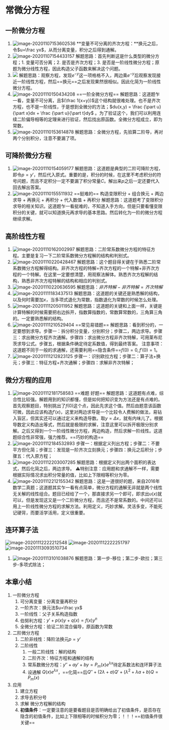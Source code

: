 # 常微分方程

## 一阶微分方程

1. ![image-20201107153602536](CH6-常微分方程.assets/image-20201107153602536.png)
   **变量不可分离的齐次方程：**换元之后，令$u=\frac yx$，从而分离变量，积分之后得到通解。
2. ![image-20201107154433157](CH6-常微分方程.assets/image-20201107154433157.png)
   解题思路：首先判断这是什么类型的微分方程；1. 变量可否分离；2. 是否是齐次方程；3. 是否是一阶线性微分方程；原题为微分线性方程，因此构造父子函数来解决这个问题。
3. ![](CH6-常微分方程.assets/image-20201110144449422.png)
   解题思路：观察方程，发现$e^{-y}$这一项格格不入，两边乘$e^{-y}$后观察发现接近一阶线性方程，然后==换元==之后发现果然很相似。因此化简为一阶线性微分方程。
4. ![image-20201110150434208](CH6-常微分方程.assets/image-20201110150434208.png)
   ==一阶全微分方程== 解题思路：这道题乍一看，变量不可分离，且$(\frac 1{x+y})$这个结构就很难处理。也不是齐次方程，也不是一阶线性，于是想到全微分的方法；$du(x,y) = \frac {\part u}{\part x}dx + \frac {\part u}{\part t}dy$ 。为了验证这个，我们可以利用连续二阶偏导相等的定理来进行验证，然后找出原函数。全微分方程成立，即为常数。
5. ![image-20201110153614878](CH6-常微分方程.assets/image-20201110153614878.png)
   解题思路：全微分方程，先验算二阶导，再对两个分别积分，注意不要漏了项。

## 可降阶微分方程

1. ![image-20201110154059177](CH6-常微分方程.assets/image-20201110154059177.png)
   解题思路：这道题是典型的二阶可降阶方程，即令$p = y'$，然后代入原式。重要的是，积分的时候，在这里不考虑积分的符号问题，而且不定积分一定不要漏了积分常量$C$。解出来$p$之后一定还要代入回去解出答案。
2. ![image-20201110155511932](CH6-常微分方程.assets/image-20201110155511932.png)
   ==挺难的== 构造变限积分 + 组合换元 + 两边求导 + 再换元 + 再积分 + 代入数值 + 再积分 
   解题思路：这道题考了变限积分求导的相关知识。这道题乍一看挺难的，不知道入手方向，但是只要看懂变限积分的关键，就可以知道换元再求导的基本思路。然后转化为一阶的微分方程继续求解。

##  高阶线性方程

1. ![image-20201110162002997](CH6-常微分方程.assets/image-20201110162002997.png)
   解题思路：二阶常系数微分方程的特征方程。主要是复习一下二阶常系数微分方程解的结构和判别式。
2. ![image-20201110220428467](CH6-常微分方程.assets/image-20201110220428467.png)
   解题思路：这个题目得关键在于熟悉二阶常系数微分方程解得结构。非齐次方程的特解=齐次方程的一个特解+非齐次方程的一个特解。在这里一定要想清楚，用观察法解体。熟悉齐次方程解的结构，熟悉非齐次方程特解的结构和相应的判别式。
3. ![image-20201110220636595](CH6-常微分方程.assets/image-20201110220636595.png)
   解题思路：$非齐特解-非齐特解=齐次特解$
4. ![image-20201111183437513](CH6-常微分方程.assets/image-20201111183437513.png)
   解题思路：这道题的关键还是熟悉解的结构，以及何时需要加$x$，当多项式退化为常数，指数退化为常数的时候怎么处理。
5. ![image-20201111205011952](CH6-常微分方程.assets/image-20201111205011952.png)
   解题思路：这道题的关键和上面一样，关键是计算特解的时候需要把右边拆开，指数算指数的，常数算常数的，三角算三角的。一定要熟悉解的结构。
6. ![image-20201111210529404](CH6-常微分方程.assets/image-20201111210529404.png)
   ==常见易错题== 解题思路：看到积分的，一定要想到求导。步骤一：拆分积分变量，分别积分；步骤二，两边求导。步骤三：求出微分方程齐次通解。步骤四：求出微分方程非齐次特解，可用莱布尼茨求导公式。步骤五，根据条件确定待定系数值，得到最终答案。
   注意事项：这道题不同于一般的求通解，还需要利用==隐含条件==$f(0) = 0, f'(0)=1$。
7. ![image-20201111212823125](CH6-常微分方程.assets/image-20201111212823125.png)
   步骤一：识别欧拉方程；步骤二：算子法+换元；步骤三：特征方程+齐次通解；步骤四：求解非齐次特解；

## 微分方程的应用

1. ![image-20201112181758583](CH6-常微分方程.assets/image-20201112181758583.png)
   ==难题 好题==  解题思路：这道题有点难，综合性比较强。解题用到的知识都懂，但是如何把知识变为方法还是有点难的。首先观察题目，特别挑出了$f(0)$这个点，因此先求这个值。然后由题意该函数可微，因此应该构造$f'(x)$，这里对两边求导是一个比较令人费解的做法，易钻入盲区，但其实还可以通过定义来构造导数。取$y=\Delta x$，就有内味儿了。根据导数定义构造出等式，然后就是极限的求解，注意这里可以拆开极限分别求解。之后又得到一个一阶线性微分方程，两边构造，然后求解一阶线性。这道题综合性非常强，强力推荐。==巧妙的构造== 
2. ![image-20201112184532893](CH6-常微分方程.assets/image-20201112184532893.png)
   步骤一：根据定义列出方程；步骤二：不要平方但化简；步骤三：发现是一阶齐次立刻换元；步骤四：换元之后积分；步骤五：代入原方程；
3. ![image-20201112203007285](CH6-常微分方程.assets/image-20201112203007285.png)
   解题思路：根据定义列出两个面积的表达式，然后化简之后，两边求导。
   ⚠特别注意：应用题和求通解不一样，需要根据实际情况求出积分常量的值，比如上下限相等积分为零。
4. ![image-20201112212155342](CH6-常微分方程.assets/image-20201112212155342.png)
   解题思路：这是一道很好的题，来自2016年数学二真题；这道题其实乍一看有点简单，微分方程的通解无非就是两个线性无关解的线性组合。题目已经给了一个，那直接求另一个即可，即求出$u(x)$就可以，但是发现这又是一个二阶微分方程，而且还不是常系数的。中间还可以用上一阶线性微分方程的求解方法。利用定义，巧妙求解。灵活多变，不能死记硬背，而要活学活用，定义很重要。

## 连环算子法

![image-20201112222212548](CH6-常微分方程.assets/image-20201112222212548.png)
![image-20201112222251797](CH6-常微分方程.assets/image-20201112222251797.png)
![image-20201113093510734](CH6-常微分方程.assets/image-20201113093510734.png)

1. ![image-20201113101038876](CH6-常微分方程.assets/image-20201113101038876.png)
   解题思路：第一步-移位；第二步-欧拉；第三步-多项式除法； 

## 本章小结

1. 一阶微分方程
   1. 可分离变量：分离变量再积分
   2. 一阶齐次：换元法$u=\frac yx$
   3. 一阶线性：父子关系构造指数
   4. 伯努利方程：$y'+p(x)y+q(x) = f(x) y^n$
   5. 全微分方程：验证二阶混合偏导，原函数为常数
2. 二阶微分方程
   1. 二阶非线性：降阶法换元$p=y'$
   2. 二阶线性
      1. 一般二阶线性：解的结构
      2. 二阶齐次：特征方程和通解的结构
      3. 常系数微分方程：$y'' + ay' + by = P_m(x)e^{\lambda x}$待定系数法和连环算子法
      4. 设通解 $Q(x)e^{\lambda x}$，==化简==后$Q'' + (2\lambda + a) Q' + (\lambda^2 + \lambda a + b) Q = P_m(x)$  
3. 应用
   1. 建立方程
   2. 求导去积分号
   3. 求解 微分方程解的结构
   4. **初值条件**：一定要注意的是要看题目是否明确给出了初值条件，是否存在隐含的初值条件，比如上下限相等的时候积分为零；！！！==初值条件很关键== 